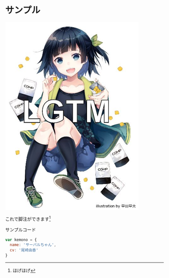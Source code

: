# サンプル

![かわいい](images/cute.jpg)

これで脚注ができます[^1]

サンプルコード

```けもの.js
var kemono = {
  name: 'サーバルちゃん',
  cv: '尾崎由香'
}
```

[^1]: ほげほげ
